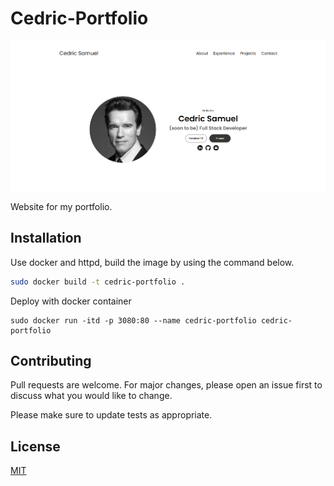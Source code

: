 # Cedric-Portfolio
![Preview](./assets/page-preview.png)

Website for my portfolio.

## Installation

Use docker and httpd, build the image by using the command below.

```bash
sudo docker build -t cedric-portfolio .
```
Deploy with docker container
```
sudo docker run -itd -p 3080:80 --name cedric-portfolio cedric-portfolio
```

## Contributing

Pull requests are welcome. For major changes, please open an issue first
to discuss what you would like to change.

Please make sure to update tests as appropriate.

## License

[MIT](https://choosealicense.com/licenses/mit/)